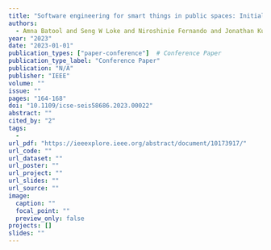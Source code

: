 ```yaml
---
title: "Software engineering for smart things in public spaces: Initial insights and challenges"
authors:
  - Amna Batool and Seng W Loke and Niroshinie Fernando and Jonathan Kua
year: "2023"
date: "2023-01-01"
publication_types: ["paper-conference"]  # Conference Paper
publication_type_label: "Conference Paper"
publication: "N/A"
publisher: "IEEE"
volume: ""
issue: ""
pages: "164-168"
doi: "10.1109/icse-seis58686.2023.00022"
abstract: ""
cited_by: "2"
tags:
  - 
url_pdf: "https://ieeexplore.ieee.org/abstract/document/10173917/"
url_code: ""
url_dataset: ""
url_poster: ""
url_project: ""
url_slides: ""
url_source: ""
image:
  caption: ""
  focal_point: ""
  preview_only: false
projects: []
slides: ""
---
```

